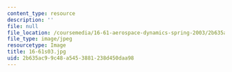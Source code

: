 ```yaml
---
content_type: resource
description: ''
file: null
file_location: /coursemedia/16-61-aerospace-dynamics-spring-2003/2b635ac99c48a5453881238d450daa98_16-61s03.jpg
file_type: image/jpeg
resourcetype: Image
title: 16-61s03.jpg
uid: 2b635ac9-9c48-a545-3881-238d450daa98
---
```

